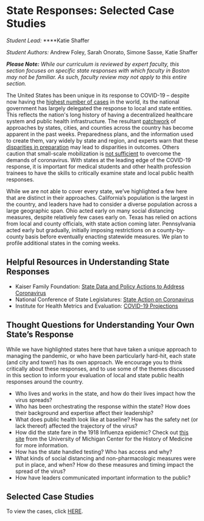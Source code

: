 # State Responses: Selected Case Studies

_Student Lead:_ ****Katie Shaffer

_Student Authors:_ Andrew Foley, Sarah Onorato, Simone Sasse, Katie Shaffer

_**Please Note:** While our curriculum is reviewed by expert faculty, this section focuses on specific state responses with which faculty in Boston may not be familiar. As such, faculty review may not apply to this entire section._

The United States has been unique in its response to COVID-19 – despite now having the [highest number of cases](https://www.sciencemag.org/news/2020/04/united-states-leads-coronavirus-cases-not-pandemic-response#) in the world, its the national government has largely delegated the response to local and state entities. This reflects the nation's long history of having a decentralized healthcare system and public health infrastructure. The resultant [patchwork](https://www.nytimes.com/2020/03/15/us/united-states-coronavirus-response.html) of approaches by states, cities, and counties across the country has become apparent in the past weeks. Preparedness plans, and the information used to create them, vary widely by state and region, and experts warn that these [disparities in preparation](https://khn.org/news/during-a-pandemic-states-patchwork-of-crisis-plans-could-mean-uneven-care/) may lead to disparities in outcomes. Others caution that small-scale mobilization is [not sufficient](https://www.nejm.org/doi/full/10.1056/NEJMp2006740) to overcome the demands of coronavirus. With states at the leading edge of the COVID-19 response, it is important for medical students and other health profession trainees to have the skills to critically examine state and local public health responses. 

While we are not able to cover every state, we’ve highlighted a few here that are distinct in their approaches. California’s population is the largest in the country, and leaders have had to consider a diverse population across a large geographic span. Ohio acted early on many social distancing measures, despite relatively few cases early on. Texas has relied on actions from local and county officials, with state action coming later. Pennsylvania acted early but gradually, initially imposing restrictions on a county-by-county basis before eventually enacting statewide measures. We plan to profile additional states in the coming weeks.

## Helpful Resources in Understanding State Responses

* Kaiser Family Foundation: [State Data and Policy Actions to Address Coronavirus](https://www.kff.org/health-costs/issue-brief/state-data-and-policy-actions-to-address-coronavirus/)
* National Conference of State Legislatures: [State Action on Coronavirus](https://www.ncsl.org/research/health/state-action-on-coronavirus-covid-19.aspx)
* Institute for Health Metrics and Evaluation: [COVID-19 Projections](https://covid19.healthdata.org/united-states-of-america)

## **Thought Questions for Understanding Your Own State’s Response**

While we have highlighted states here that have taken a unique approach to managing the pandemic, or who have been particularly hard-hit, each state \(and city and town!\) has its own approach. We encourage you to think critically about these responses, and to use some of the themes discussed in this section to inform your evaluation of local and state public health responses around the country.

* Who lives and works in the state, and how do their lives impact how the virus spreads?
* Who has been orchestrating the response within the state? How does their background and expertise affect their leadership?
* What does public health look like at baseline? How has the safety net \(or lack thereof\) affected the trajectory of the virus?
* How did the state fare in the 1918 Influenza epidemic? Check out [this site](https://www.influenzaarchive.org/index.html) from the University of Michigan Center for the History of Medicine for more information.
* How has the state handled testing? Who has access and why?
* What kinds of social distancing and non-pharmacologic measures were put in place, and when? How do these measures and timing impact the spread of the virus?
* How have leaders communicated important information to the public?

## Selected Case Studies

To view the cases, click [HERE](https://docs.google.com/document/d/17dUmXrdfCQtDYfNH4aQfX4pdY9mEpOqqBFeB1KLcC5M/edit?usp=sharing).

